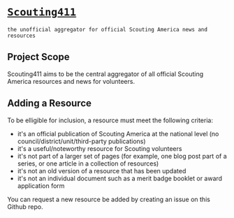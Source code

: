 # [`Scouting411`](https://scouting411.org)

    the unofficial aggregator for official Scouting America news and resources

## Project Scope

Scouting411 aims to be the central aggregator of all official Scouting America resources and news for volunteers.

## Adding a Resource

To be elligible for inclusion, a resource must meet the following criteria:

- it's an official publication of Scouting America at the national level (no council/district/unit/third-party publications)
- it's a useful/noteworthy resource for Scouting volunteers
- it's not part of a larger set of pages (for example, one blog post part of a series, or one article in a collection of resources)
- it's not an old version of a resource that has been updated
- it's not an individual document such as a merit badge booklet or award application form

You can request a new resource be added by creating an issue on this Github repo.
